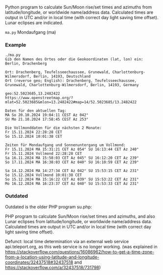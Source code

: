 Python program to calculate Sun/Moon rise/set times and azimuths from latitude/longitude, or worldwide name/address data.
Calculated times are output in UTC and/or in local time (with correct day light saving time offset). Lunar eclipses are indicated.

```ma.py``` Mondaufgang (ma)

### Example

```
./ma.py 
Gib den Namen des Ortes oder die Geokoordinaten (lat, lon) ein: Berlin, Drachenberg

Ort: Drachenberg, Teufelsseechaussee, Grunewald, Charlottenburg-Wilmersdorf, Berlin, 14193, Deutschland
Ort (reverse geo; English): Drachenberg, Teufelsseechaussee, Grunewald, Charlottenburg-Wilmersdorf, Berlin, 14193, Germany

geo:52.5023685,13.2482422
https://www.openstreetmap.org/?mlat=52.5023685&mlon=13.2482422#map=14/52.5023685/13.2482422

Daten für den aktuellen Tag:
MA So 20.10.2024 19:04:11 CEST Az 042°
SU Mo 21.10.2024 17:58:45 CEST Az 253°

Die Vollmonddaten für die nächsten 2 Monate:
Fr 15.11.2024 22:28:28 CET
So 15.12.2024 10:01:38 CET

Zeiten für Mondaufgang und Sonnenuntergang um Vollmond:
Fr 15.11.2024 MA 15:31:21 CET Az 054° SU 16:13:44 CET Az 240°
Fr 15.11.2024 Vollmond 22:28:28 CET
Sa 16.11.2024 MA 15:58:03 CET Az 045° SU 16:12:20 CET Az 239°
So 17.11.2024 MA 16:38:03 CET Az 040° SU 16:10:59 CET Az 239°

Sa 14.12.2024 MA 14:27:34 CET Az 042° SU 15:53:15 CET Az 231°
So 15.12.2024 Vollmond 10:01:38 CET
So 15.12.2024 MA 15:16:22 CET Az 039° SU 15:53:22 CET Az 231°
Mo 16.12.2024 MA 16:23:37 CET Az 040° SU 15:53:33 CET Az 231°
```

### Outdated 

Outdated is the older PHP program su.php:

PHP program to calculate Sun/Moon rise/set times and azimuths, and also Lunar eclipses from latitude/longitude, or worldwide name/address data.
Calculated times are output in UTC and/or in local time (with correct day light saving time offset).

Defunct: local time determination via an external web service api.teleport.org, as this web service is no longer working.
(was explained in https://stackoverflow.com/questions/16086962/how-to-get-a-time-zone-from-a-location-using-latitude-and-longitude-coordinates/32437518#32437518 and https://stackoverflow.com/a/32437518/731798)

